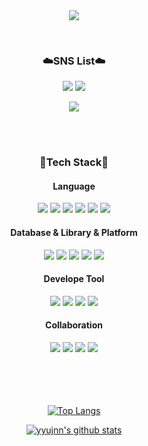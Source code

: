 <div align="center">

<img src="https://capsule-render.vercel.app/api?type=waving&color=0:FFDEE9,150:FFBBC6&height=230&section=header&text=yyujnn's%20GitHub&fontColor=ffffff&fontSize=70&fontAlignY=37" />
</p>
<br>   
    

### ☁️SNS List☁️<br>
<a href="https://www.instagram.com/yujjne/" target="_blank"><img src="https://img.shields.io/badge/Instagram-E4405F?style=flat-square&logo=Instagram&logoColor=white"/></a>
<a href="https://yujjne.tistory.com" target="_blank"><img src="https://img.shields.io/badge/DevBlog-F06B66?style=flat-square&logo=tistory&logoColor=white"/></a>

<a href="mailto:yujin3504@gmail.com" target="_blank"><img src="https://img.shields.io/badge/yujin3504@gmail.com-808080?style=flat-square&logo=Gmail&logoColor=white"/></a>

<br><br>


### 🦋Tech Stack🦋

#### Language
<!-- Language -->
<img src="https://img.shields.io/badge/swift-F54A2A?style=flat-square&logo=swift&logoColor=white"/>
<img src="https://img.shields.io/badge/java-%23ED8B00.svg?style=flat-square&logo=openjdk&logoColor=white"/>
<img src="https://img.shields.io/badge/python-3670A0?style=flat-square&logo=python&logoColor=ffdd54"/>
<img src="https://img.shields.io/badge/Javascript-F7DF1E?style=flat-square&logo=JavaScript&logoColor=black"/>
<img src="https://img.shields.io/badge/HTML-E34F26?style=flat-square&logo=HTML5&logoColor=white"/>
<img src="https://img.shields.io/badge/CSS-1572B6?style=flat-square&logo=CSS3&logoColor=white"/>
<br>

#### Database & Library & Platform
<img src="https://img.shields.io/badge/Firebase-FFCA28?style=flat-square&logo=firebase&logoColor=white">
<img src="https://img.shields.io/badge/mysql-4479A1.svg?style=flat-square&logo=mysql&logoColor=white"/> 
<img src="https://img.shields.io/badge/spring-%236DB33F.svg?style=flat-square&logo=spring&logoColor=white">
<img src="https://img.shields.io/badge/Tensorflor-FF6F00?style=flat-square&logo=TensorFlow&logoColor=white"/>
<img src="https://img.shields.io/badge/apache%20tomcat-%23F8DC75.svg?style=flat-square&logo=apache-tomcat&logoColor=black"/>
<br>

#### Develope Tool
<!-- Develope Tool -->
<img src="https://img.shields.io/badge/Xcode-147EFB?style=flat-square&logo=Xcode&logoColor=white"/>
<img src="https://img.shields.io/badge/Visual%20Studio%20Code-007ACC?style=flat-square&logo=Visual%20Studio%20Code&logoColor=white"/>
<img src="https://img.shields.io/badge/Visual%20Studio-5C2D91?style=flat-square&logo=Visual%20Studio&logoColor=white"/>
<img src="https://img.shields.io/badge/Eclipse%20IDE-2C2255?style=flat-square&logo=Eclipse%20IDE&logoColor=white"/>

#### Collaboration
<img src="https://img.shields.io/badge/Github-181717?&logo=Github&logoColor=white">  
<img src="https://img.shields.io/badge/Git-F05032?style=flat-square&logo=git&logoColor=white">  
<img src="https://img.shields.io/badge/Slack-4A154B?style=flat-square&logo=slack&logoColor=white">  
<img src="https://img.shields.io/badge/Figma-F24E1E?style=flat-square&logo=figma&logoColor=white">  
    
<br><br><br><br>
[![Top Langs](https://github-readme-stats.vercel.app/api/top-langs/?username=yyujnn&layout=compact)](https://github.com/yyujnn/github-readme-stats)

[![yyujnn's github stats](https://github-readme-stats.vercel.app/api?username=yyujnn&show_icons=true)](https://github.com/yyujnn)
